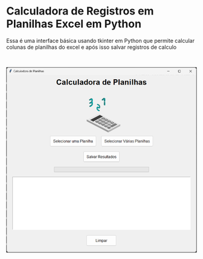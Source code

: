 # Calculadora de Registros em Planilhas Excel em Python

Essa é uma interface básica usando tkinter em Python que permite calcular colunas de planilhas do excel e após isso salvar registros de calculo

<br>

![Interface](https://github.com/ErickDaniel7/python/blob/main/calculadora-impressoes-python/IMG/calculadora.png) 

